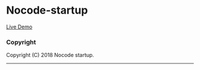# Nocode-startup

[Live Demo](https://www.nocode-startup.com) 

### Copyright

Copyright (C) 2018 Nocode startup.

-----------------